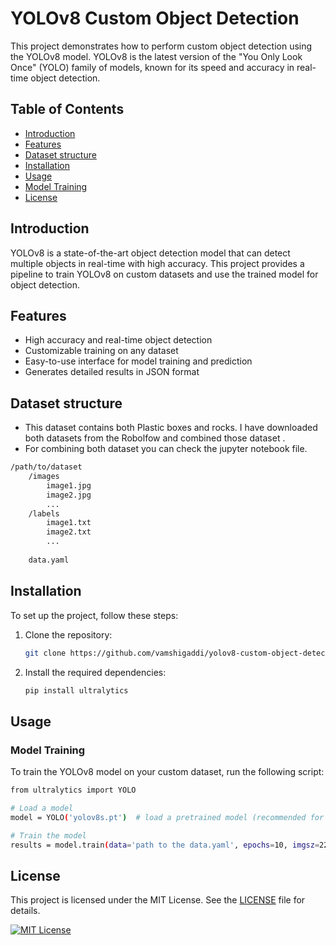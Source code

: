 # YOLOv8 Custom Object Detection

This project demonstrates how to perform custom object detection using the YOLOv8 model. YOLOv8 is the latest version of the "You Only Look Once" (YOLO) family of models, known for its speed and accuracy in real-time object detection.

## Table of Contents
- [Introduction](#introduction)
- [Features](#features)
- [Dataset structure](dataset-structure)
- [Installation](#installation)
- [Usage](#usage)
- [Model Training](#model-training)
- [License](#license)

## Introduction
YOLOv8 is a state-of-the-art object detection model that can detect multiple objects in real-time with high accuracy. This project provides a pipeline to train YOLOv8 on custom datasets and use the trained model for object detection.

## Features
- High accuracy and real-time object detection
- Customizable training on any dataset
- Easy-to-use interface for model training and prediction
- Generates detailed results in JSON format
## Dataset structure
- This dataset contains both Plastic boxes and rocks. I have downloaded both datasets from the Robolfow and combined those dataset .
- For combining both dataset you can check the jupyter notebook file.
```bash
/path/to/dataset
    /images
        image1.jpg
        image2.jpg
        ...
    /labels
        image1.txt
        image2.txt
        ...
    
    data.yaml
```
## Installation
To set up the project, follow these steps:

1. Clone the repository:

    ```bash
    git clone https://github.com/vamshigaddi/yolov8-custom-object-detection.git
    ```

2. Install the required dependencies:

    ```bash
    pip install ultralytics
    ```

## Usage
### Model Training
To train the YOLOv8 model on your custom dataset, run the following script:

```bash
from ultralytics import YOLO

# Load a model
model = YOLO('yolov8s.pt')  # load a pretrained model (recommended for training)

# Train the model 
results = model.train(data='path to the data.yaml', epochs=10, imgsz=224,plots=True)
```

## License
This project is licensed under the MIT License. See the [LICENSE](LICENSE) file for details.

[![MIT License](https://img.shields.io/badge/License-MIT-green.svg)](https://choosealicense.com/licenses/mit/)


